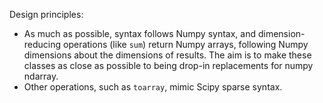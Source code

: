 Design principles:
- As much as possible, syntax follows Numpy syntax, and dimension-reducing
  operations (like `sum`) return Numpy arrays, following Numpy dimensions
  about the dimensions of results. The aim is to make these classes
  as close as possible to being drop-in replacements for numpy ndarray.
- Other operations, such as `toarray`, mimic Scipy sparse syntax.